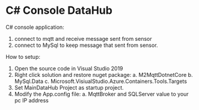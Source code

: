 # C# Console DataHub
C# console application:
1. connect to mqtt and receive message sent from sensor
2. connect to MySql to keep message that sent from sensor.

How to setup:
1. Open the source code in Visual Studio 2019
2. Right click solution and restore nuget package:
	 a. M2MqttDotnetCore
	 b. MySql.Data
	 c. Microsoft.VisiualStudio.Azure.Containers.Tools.Targets
3. Set MainDataHub Project as startup project.
4. Modify the App.config file:
	 a. MqttBroker and SQLServer value to your pc IP address
